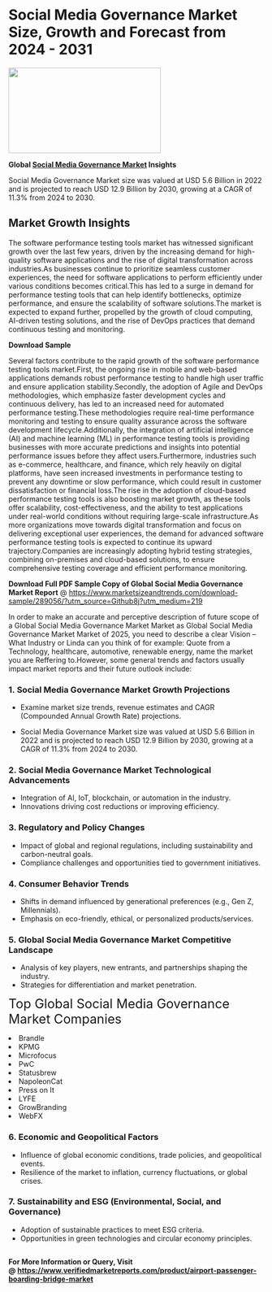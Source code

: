 <H1>Social Media Governance Market Size, Growth and Forecast from 2024 - 2031</H1><img class="aligncenter size-medium wp-image-584254" src="https://thirdeyenews.in/wp-content/uploads/2024/09/Global-Market-Research-300x168.jpeg" alt="" width="300" height="168" /><p><strong>Global&nbsp;<a href="https://www.marketsizeandtrends.com/download-sample/289056/?utm_source=Github8j?utm_medium=219">Social Media Governance Market</a> Insights</strong></p><p>Social Media Governance Market size was valued at USD 5.6 Billion in 2022 and is projected to reach USD 12.9 Billion by 2030, growing at a CAGR of 11.3% from 2024 to 2030.</p><p><h2>Market Growth Insights</h2> <p>The software performance testing tools market has witnessed significant growth over the last few years, driven by the increasing demand for high-quality software applications and the rise of digital transformation across industries.As businesses continue to prioritize seamless customer experiences, the need for software applications to perform efficiently under various conditions becomes critical.This has led to a surge in demand for performance testing tools that can help identify bottlenecks, optimize performance, and ensure the scalability of software solutions.The market is expected to expand further, propelled by the growth of cloud computing, AI-driven testing solutions, and the rise of DevOps practices that demand continuous testing and monitoring.</p> <p><strong>Download Sample</strong></p> <p>Several factors contribute to the rapid growth of the software performance testing tools market.First, the ongoing rise in mobile and web-based applications demands robust performance testing to handle high user traffic and ensure application stability.Secondly, the adoption of Agile and DevOps methodologies, which emphasize faster development cycles and continuous delivery, has led to an increased need for automated performance testing.These methodologies require real-time performance monitoring and testing to ensure quality assurance across the software development lifecycle.Additionally, the integration of artificial intelligence (AI) and machine learning (ML) in performance testing tools is providing businesses with more accurate predictions and insights into potential performance issues before they affect users.Furthermore, industries such as e-commerce, healthcare, and finance, which rely heavily on digital platforms, have seen increased investments in performance testing to prevent any downtime or slow performance, which could result in customer dissatisfaction or financial loss.The rise in the adoption of cloud-based performance testing tools is also boosting market growth, as these tools offer scalability, cost-effectiveness, and the ability to test applications under real-world conditions without requiring large-scale infrastructure.As more organizations move towards digital transformation and focus on delivering exceptional user experiences, the demand for advanced software performance testing tools is expected to continue its upward trajectory.Companies are increasingly adopting hybrid testing strategies, combining on-premises and cloud-based solutions, to ensure comprehensive testing coverage and efficient performance monitoring.<p><span class=""><strong>Download Full PDF Sample Copy of Global Social Media Governance Market Report</strong> @ <a href="https://www.marketsizeandtrends.com/download-sample/289056/?utm_source=Github8j?utm_medium=219" target="_blank">https://www.marketsizeandtrends.com/download-sample/289056/?utm_source=Github8j?utm_medium=219</a></span></p><p>In order to make an accurate and perceptive description of future scope of a Global&nbsp;Social Media Governance Market Market as Global&nbsp;Social Media Governance Market Market of 2025, you need to describe a clear Vision &ndash; What Industry or Linda can you think of for example: Quote from a Technology, healthcare, automotive, renewable energy, name the market you are Reffering to.However, some general trends and factors usually impact market reports and their future outlook include:</p><h3>1.&nbsp;<strong>Social Media Governance Market Growth Projections</strong></h3><ul><li>Examine market size trends, revenue estimates and CAGR (Compounded Annual Growth Rate) projections.</li><li><p>Social Media Governance Market size was valued at USD 5.6 Billion in 2022 and is projected to reach USD 12.9 Billion by 2030, growing at a CAGR of 11.3% from 2024 to 2030.</p></li></ul><h3>2.&nbsp;<strong>Social Media Governance Market Technological Advancements</strong></h3><ul><li>Integration of AI, IoT, blockchain, or automation in the industry.</li><li>Innovations driving cost reductions or improving efficiency.</li></ul><h3>3.&nbsp;<strong>Regulatory and Policy Changes</strong></h3><ul><li>Impact of global and regional regulations, including sustainability and carbon-neutral goals.</li><li>Compliance challenges and opportunities tied to government initiatives.</li></ul><h3>4.&nbsp;<strong>Consumer Behavior Trends</strong></h3><ul><li>Shifts in demand influenced by generational preferences (e.g., Gen Z, Millennials).</li><li>Emphasis on eco-friendly, ethical, or personalized products/services.</li></ul><h3>5.&nbsp;<strong>Global Social Media Governance Market Competitive Landscape</strong></h3><ul><li>Analysis of key players, new entrants, and partnerships shaping the industry.</li><li>Strategies for differentiation and market penetration.</li></ul><p data-pm-slice="1 1 []"><span style="color: inherit; font-family: inherit; font-size: 25px;">Top Global Social Media Governance Market Companies</span></p><div class="" data-test-id=""><p><li>Brandle</li><li> KPMG</li><li> Microfocus</li><li> PwC</li><li> Statusbrew</li><li> NapoleonCat</li><li> Press on It</li><li> LYFE</li><li> GrowBranding</li><li> WebFX</li></p></div><h3>6.&nbsp;<strong>Economic and Geopolitical Factors</strong></h3><ul><li>Influence of global economic conditions, trade policies, and geopolitical events.</li><li>Resilience of the market to inflation, currency fluctuations, or global crises.</li></ul><h3>7.&nbsp;<strong>Sustainability and ESG (Environmental, Social, and Governance)</strong></h3><ul><li>Adoption of sustainable practices to meet ESG criteria.</li><li>Opportunities in green technologies and circular economy principles.</li></ul><h2><strong style="font-size: 14px;">For More Information or Query, Visit @&nbsp;</strong><a style="background-color: #ffffff; font-size: 14px;" href="https://www.marketsizeandtrends.com/report/social-media-governance-market/" target="_blank">https://www.verifiedmarketreports.com/product/airport-passenger-boarding-bridge-market</a></h2>